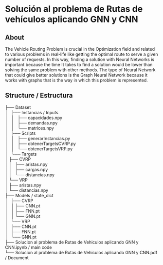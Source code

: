 # Solución al problema de Rutas de vehículos aplicando GNN y CNN

## About
The Vehicle Routing Problem is crucial in the Optimization field and related to various problems in real-life like getting the optimal route to serve a given number of requests. In this way, finding a solution with Neural Networks is important because the time It takes to find a solution would be lower than solving the same problem with other methods. The type of Neural Network that could give better solutions is the Graph Neural Network because it works with graphs that is the way in which this problem is represented.

## Structure / Estructura
├── Dataset                                                                                                                
│   ├── Instancias / Inputs                                                                                                
│   │   ├── capacidades.npy                                                                                                
│   │   ├── demandas.npy                                                                                                   
│   │   └── matrices.npy                                                                                                   
│   ├── Scripts                                                                                                            
│   │   ├── generarInstancias.py                                                                                           
│   │   ├── obtenerTargetsCVRP.py                                                                                          
│   │   └── obtenerTargetsVRP.py                                                                                           
│   └── Targets                                                                                                            
│       ├── CVRP                                                                                                           
│       │   ├── aristas.npy                                                                                                
│       │   ├── cargas.npy                                                                                                 
│       │   └── distancias.npy                                                                                             
│       └── VRP                                                                                                            
│           ├── aristas.npy                                                                                                
│           └── distancias.npy                                                                                             
├── Models / state_dict                                                                                                    
│   ├── CVRP                                                                                                               
│   │   ├── CNN.pt                                                                                                         
│   │   ├── FNN.pt                                                                                                         
│   │   └── GNN.pt                                                                                                         
│   └── VRP                                                                                                                
│       ├── CNN.pt                                                                                                         
│       ├── FNN.pt                                                                                                         
│       └── GNN.pt                                                                                                         
├── Solucion al problema de Rutas de Vehiculos aplicando GNN y CNN.ipynb / main code                                       
└── Solucion al problema de Rutas de Vehiculos aplicando GNN y CNN.pdf / Document
